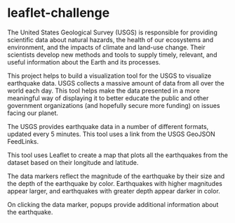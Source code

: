 # leaflet-challenge
The United States Geological Survey (USGS) is responsible for providing scientific data about natural hazards, the health of our ecosystems and environment, and the impacts of climate and land-use change. Their scientists develop new methods and tools to supply timely, relevant, and useful information about the Earth and its processes.

This project helps to build a visualization tool for the USGS to visualize earthquake data. USGS collects a massive amount of data from all over the world each day. This tool helps make the data presented in a more meaningful way of displaying it to better educate the public and other government organizations (and hopefully secure more funding) on issues facing our planet.

The USGS provides earthquake data in a number of different formats, updated every 5 minutes. This tool uses a link from the USGS GeoJSON FeedLinks.

This tool uses Leaflet to create a map that plots all the earthquakes from the dataset based on their longitude and latitude.

The data markers reflect the magnitude of the earthquake by their size and the depth of the earthquake by color. Earthquakes with higher magnitudes appear larger, and earthquakes with greater depth appear darker in color.

On clicking the data marker, popups provide additional information about the earthquake.

